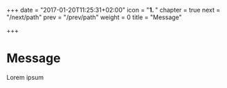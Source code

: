 +++
date = "2017-01-20T11:25:31+02:00"
icon = "<b>1. </b>"
chapter = true
next = "/next/path"
prev = "/prev/path"
weight = 0
title = "Message"

+++

# Message

Lorem ipsum
